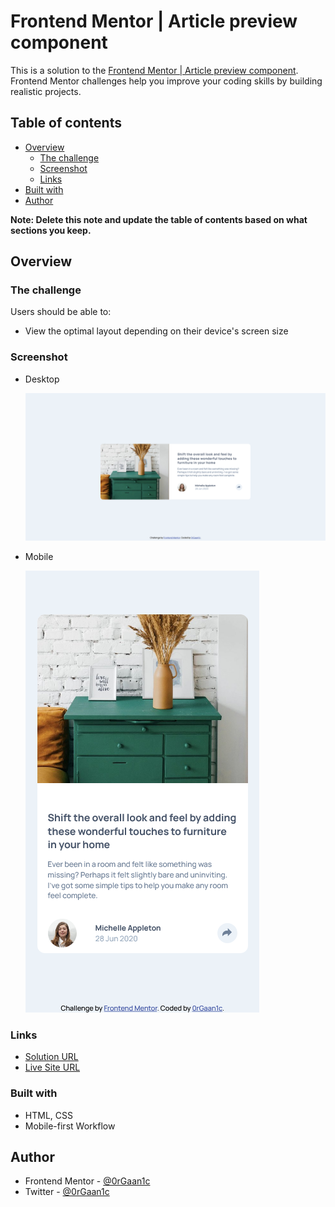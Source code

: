 # Frontend Mentor | Article preview component

This is a solution to the [Frontend Mentor | Article preview component](https://www.frontendmentor.io/challenges/article-preview-component-dYBN_pYFT). Frontend Mentor challenges help you improve your coding skills by building realistic projects.

## Table of contents

- [Overview](#overview)
  - [The challenge](#the-challenge)
  - [Screenshot](#screenshot)
  - [Links](#links)
- [Built with](#built-with)
- [Author](#author)

**Note: Delete this note and update the table of contents based on what sections you keep.**

## Overview

### The challenge

Users should be able to:

- View the optimal layout depending on their device's screen size

### Screenshot

- Desktop

  ![desktop screenshot](./desktop.png)

- Mobile

  ![alt text](./mobile.png)

### Links

- [Solution URL](https://github.com/0rGaan1c/FrontEndMentor_Challenges/tree/main/article-preview-component)
- [Live Site URL](https://previewcomponent.netlify.app/)

### Built with

- HTML, CSS
- Mobile-first Workflow

## Author

- Frontend Mentor - [@0rGaan1c](https://www.frontendmentor.io/profile/organic-042)
- Twitter - [@0rGaan1c](https://www.twitter.com/0rGaan1c)
